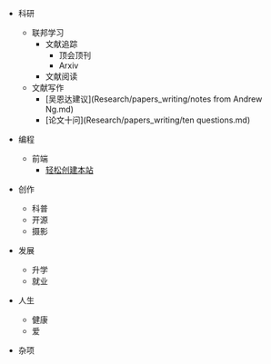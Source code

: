 - 科研
  - 联邦学习
    - 文献追踪
      - 顶会顶刊
      - Arxiv
    - 文献阅读
  - 文献写作
    - [吴恩达建议](Research/papers_writing/notes from Andrew Ng.md)
    - [论文十问](Research/papers_writing/ten questions.md)
  
- 编程
  - 前端
    - [轻松创建本站](Program/Front_End/Establish_the_website.md)
- 创作
  - 科普
  - 开源
  - 摄影
- 发展
  - 升学
  - 就业
- 人生
  - 健康
  - 爱
- 杂项

